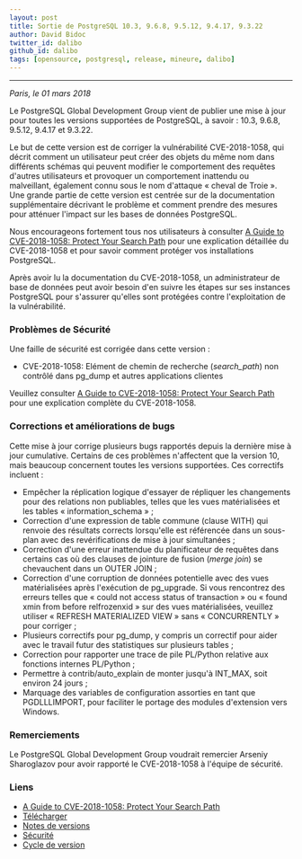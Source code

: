 ```yaml
---
layout: post
title: Sortie de PostgreSQL 10.3, 9.6.8, 9.5.12, 9.4.17, 9.3.22
author: David Bidoc
twitter_id: dalibo
github_id: dalibo
tags: [opensource, postgresql, release, mineure, dalibo]
---
```


---
*Paris, le 01 mars 2018*

Le PostgreSQL Global Development Group vient de publier une mise à jour pour toutes les versions supportées de PostgreSQL, à savoir : 10.3, 9.6.8, 9.5.12, 9.4.17 et 9.3.22.

<!--MORE-->

Le but de cette version est de corriger la vulnérabilité CVE-2018-1058, qui décrit comment un utilisateur peut créer des objets du même nom dans différents schémas qui peuvent modifier le comportement des requêtes d'autres utilisateurs et provoquer un comportement inattendu ou malveillant, également connu sous le nom d'attaque « cheval de Troie ». Une grande partie de cette version est centrée sur de la documentation supplémentaire décrivant le problème et comment prendre des mesures pour atténuer l'impact sur les bases de données PostgreSQL.

Nous encourageons fortement tous nos utilisateurs à consulter [A Guide to CVE-2018-1058: Protect Your Search Path](https://wiki.postgresql.org/wiki/A_Guide_to_CVE-2018-1058:_Protect_Your_Search) pour une explication détaillée du CVE-2018-1058 et pour savoir comment protéger vos installations PostgreSQL.

Après avoir lu la documentation du CVE-2018-1058, un administrateur de base de données peut avoir besoin d'en suivre les étapes sur ses instances PostgreSQL pour s'assurer qu'elles sont protégées contre l'exploitation de la vulnérabilité.

### Problèmes de Sécurité 

Une faille de sécurité est corrigée dans cette version :

  * CVE-2018-1058: Elément de chemin de recherche (_search_path_) non contrôlé dans pg_dump et autres applications clientes

Veuillez consulter [A Guide to CVE-2018-1058: Protect Your Search Path](https://wiki.postgresql.org/wiki/A_Guide_to_CVE-2018-1058:_Protect_Your_Search) pour une explication complète du CVE-2018-1058.

### Corrections et améliorations de bugs

Cette mise à jour corrige plusieurs bugs rapportés depuis la dernière mise à jour cumulative. Certains de ces problèmes n'affectent que la version 10, mais beaucoup concernent toutes les versions supportées. Ces correctifs incluent :

  * Empêcher la réplication logique d'essayer de répliquer les changements pour des relations non publiables, telles que les vues matérialisées et les tables « information_schema » ;
  * Correction d'une expression de table commune (clause WITH) qui renvoie des résultats corrects lorsqu'elle est référencée dans un sous-plan avec des revérifications de mise à jour simultanées ;
  * Correction d'une erreur inattendue du planificateur de requêtes dans certains cas où des clauses de jointure de fusion (_merge join_) se chevauchent dans un OUTER JOIN ;
  * Correction d'une corruption de données potentielle avec des vues matérialisées après l'exécution de pg_upgrade. Si vous rencontrez des erreurs telles que « could not access status of transaction » ou « found xmin from before relfrozenxid » sur des vues matérialisées, veuillez utiliser « REFRESH MATERIALIZED VIEW » sans « CONCURRENTLY » pour corriger ;
  * Plusieurs correctifs pour pg_dump, y compris un correctif pour aider avec le travail futur des statistiques sur plusieurs tables ;
  * Correction pour rapporter une trace de pile PL/Python relative aux fonctions internes PL/Python ;
  * Permettre à contrib/auto_explain de monter jusqu'à INT_MAX, soit environ 24 jours ;
  * Marquage des variables de configuration assorties en tant que PGDLLLIMPORT, pour faciliter le portage des modules d'extension vers Windows.
    
### Remerciements

Le PostgreSQL Global Development Group voudrait remercier Arseniy Sharoglazov pour avoir rapporté le CVE-2018-1058 à l'équipe de sécurité.

### Liens

  * [A Guide to CVE-2018-1058: Protect Your Search Path](https://wiki.postgresql.org/wiki/A_Guide_to_CVE-2018-1058:_Protect_Your_Search)
  * [Télécharger](https://www.postgresql.org/download)
  * [Notes de versions](https://www.postgresql.org/docs/current/static/release.html)
  * [Sécurité](https://www.postgresql.org/support/security/)
  * [Cycle de version](https://www.postgresql.org/support/versioning/)


